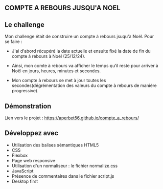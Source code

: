 ## COMPTE A REBOURS JUSQU'A NOEL

## Le challenge

Mon challenge était de construire un compte à rebours jsuqu'à Noël. Pour se faire :

- J'ai d'abord récupéré la date actuelle et ensuite fixé la date de fin du compte à rebours à Noël (25/12/24).

- Ainsi, mon comte à rebours va afficher le temps qu'il reste pour arriver à Noël en jours, heures, minutes et secondes.

- Mon compte à rebours se met à jour toutes les secondes(dégrémentation des valeurs du compte à rebours de manière progressive).

## Démonstration

Lien vers le projet : https://aperbet56.github.io/compte_a_rebours/

## Développez avec

- Utilisation des balises sémantiques HTML5
- CSS
- Flexbox
- Page web responsive
- Utilisation d'un normaliseur : le fichier normalize.css
- JavaScript
- Présence de commentaires dans le fichier script.js
- Desktop first
